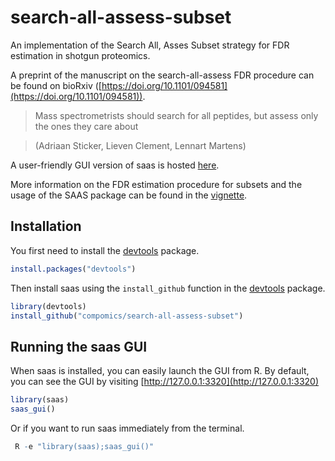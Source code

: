# search-all-assess-subset
An implementation of the Search All, Asses Subset strategy for FDR estimation in shotgun proteomics.

A preprint of the manuscript on the search-all-assess FDR procedure can be found on bioRxiv ([https://doi.org/10.1101/094581](https://doi.org/10.1101/094581)).
>Mass spectrometrists should search for all peptides, but assess only the ones they care about

>(Adriaan Sticker, Lieven Clement, Lennart Martens)

A user-friendly GUI version of saas is hosted [here](http://iomics.ugent.be/saas/).

More information on the FDR estimation procedure for subsets and the usage of the SAAS package can be found in the [vignette](http://htmlpreview.github.io/?https://github.com/compomics/search-all-assess-subset/blob/master/vignettes/saas.html).

## Installation

 You first need to install the [devtools](https://cran.r-project.org/package=devtools) package.

```r
install.packages("devtools")
```

Then install saas using the `install_github` function in the
[devtools](https://cran.r-project.org/package=devtools) package.
```r
library(devtools)
install_github("compomics/search-all-assess-subset")
```

## Running the saas GUI

When saas is installed, you can easily launch the GUI from R.
By default, you can see the GUI by visiting [http://127.0.0.1:3320](http://127.0.0.1:3320)
```r
library(saas)
saas_gui()
```
Or if you want to run saas immediately from the terminal.
```r
 R -e "library(saas);saas_gui()"
```
